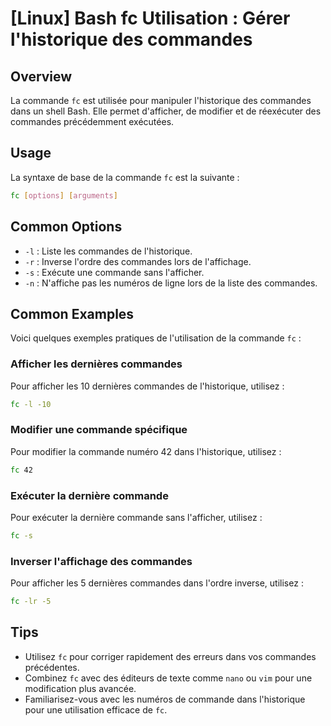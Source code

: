 # [Linux] Bash fc Utilisation : Gérer l'historique des commandes

## Overview
La commande `fc` est utilisée pour manipuler l'historique des commandes dans un shell Bash. Elle permet d'afficher, de modifier et de réexécuter des commandes précédemment exécutées.

## Usage
La syntaxe de base de la commande `fc` est la suivante :

```bash
fc [options] [arguments]
```

## Common Options
- `-l` : Liste les commandes de l'historique.
- `-r` : Inverse l'ordre des commandes lors de l'affichage.
- `-s` : Exécute une commande sans l'afficher.
- `-n` : N'affiche pas les numéros de ligne lors de la liste des commandes.

## Common Examples
Voici quelques exemples pratiques de l'utilisation de la commande `fc` :

### Afficher les dernières commandes
Pour afficher les 10 dernières commandes de l'historique, utilisez :

```bash
fc -l -10
```

### Modifier une commande spécifique
Pour modifier la commande numéro 42 dans l'historique, utilisez :

```bash
fc 42
```

### Exécuter la dernière commande
Pour exécuter la dernière commande sans l'afficher, utilisez :

```bash
fc -s
```

### Inverser l'affichage des commandes
Pour afficher les 5 dernières commandes dans l'ordre inverse, utilisez :

```bash
fc -lr -5
```

## Tips
- Utilisez `fc` pour corriger rapidement des erreurs dans vos commandes précédentes.
- Combinez `fc` avec des éditeurs de texte comme `nano` ou `vim` pour une modification plus avancée.
- Familiarisez-vous avec les numéros de commande dans l'historique pour une utilisation efficace de `fc`.